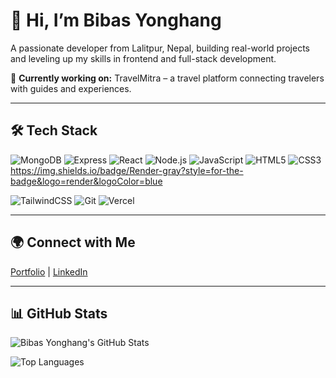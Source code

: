 # 👋 Hi, I’m Bibas Yonghang

A passionate developer from Lalitpur, Nepal, building real-world projects and leveling up my skills in frontend and full-stack development.  

🚀 **Currently working on:** TravelMitra – a travel platform connecting travelers with guides and experiences.  

---

## 🛠 Tech Stack

![MongoDB](https://img.shields.io/badge/MongoDB-47A248?style=for-the-badge&logo=mongodb&logoColor=white)
![Express](https://img.shields.io/badge/Express-000000?style=for-the-badge&logo=express&logoColor=white)
![React](https://img.shields.io/badge/React-20232A?style=for-the-badge&logo=react&logoColor=61DAFB)
![Node.js](https://img.shields.io/badge/Node.js-43853D?style=for-the-badge&logo=node-dot-js&logoColor=white)
![JavaScript](https://img.shields.io/badge/JavaScript-F7DF1E?style=for-the-badge&logo=javascript&logoColor=black)
![HTML5](https://img.shields.io/badge/HTML5-E34F26?style=for-the-badge&logo=html5&logoColor=white)
![CSS3](https://img.shields.io/badge/CSS3-1572B6?style=for-the-badge&logo=css3&logoColor=white)
https://img.shields.io/badge/Render-gray?style=for-the-badge&logo=render&logoColor=blue

![TailwindCSS](https://img.shields.io/badge/TailwindCSS-06B6D4?style=for-the-badge&logo=tailwind-css&logoColor=white)
![Git](https://img.shields.io/badge/Git-F05032?style=for-the-badge&logo=git&logoColor=white)
![Vercel](https://img.shields.io/badge/Vercel-000000?style=for-the-badge&logo=vercel&logoColor=white)

---

## 🌍 Connect with Me

[Portfolio](https://my-portfolio-frontend-bay.vercel.app/) | [LinkedIn](https://www.linkedin.com/in/bibas-yonghang-9782ba24b/)

---

## 📊 GitHub Stats

![Bibas Yonghang's GitHub Stats](https://github-readme-stats.vercel.app/api?username=BibasYonghang&show_icons=true&theme=radical)

![Top Languages](https://github-readme-stats.vercel.app/api/top-langs/?username=BibasYonghang&layout=compact&theme=radical)
